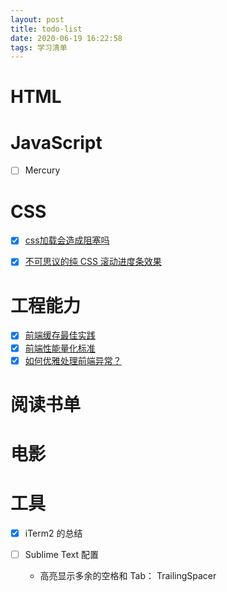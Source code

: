 ```yaml
---
layout: post
title: todo-list
date: 2020-06-19 16:22:58
tags: 学习清单
---
```


# HTML

# JavaScript

- [ ] Mercury

# CSS
- [x] [css加载会造成阻塞吗](http://jocolorful.com/2020/05/25/%E6%88%91%E9%9C%80%E8%A6%81%E8%83%8C%E4%BC%9A%E7%9A%84%E5%89%8D%E7%AB%AF%E7%9F%A5%E8%AF%86%E4%BD%93%E7%B3%BB/)
- [x] [不可思议的纯 CSS 滚动进度条效果](https://juejin.im/post/5c35953ce51d45523f04b6d2)



# 工程能力
- [x] [前端缓存最佳实践]()
- [x] [前端性能量化标准](https://github.com/frontend9/fe9-library/issues/7)
- [x] [如何优雅处理前端异常？](https://zhuanlan.zhihu.com/p/51800345)

# 阅读书单

# 电影

# 工具

- [x] iTerm2 的总结
- [ ] Sublime Text 配置

	* 高亮显示多余的空格和 Tab： TrailingSpacer